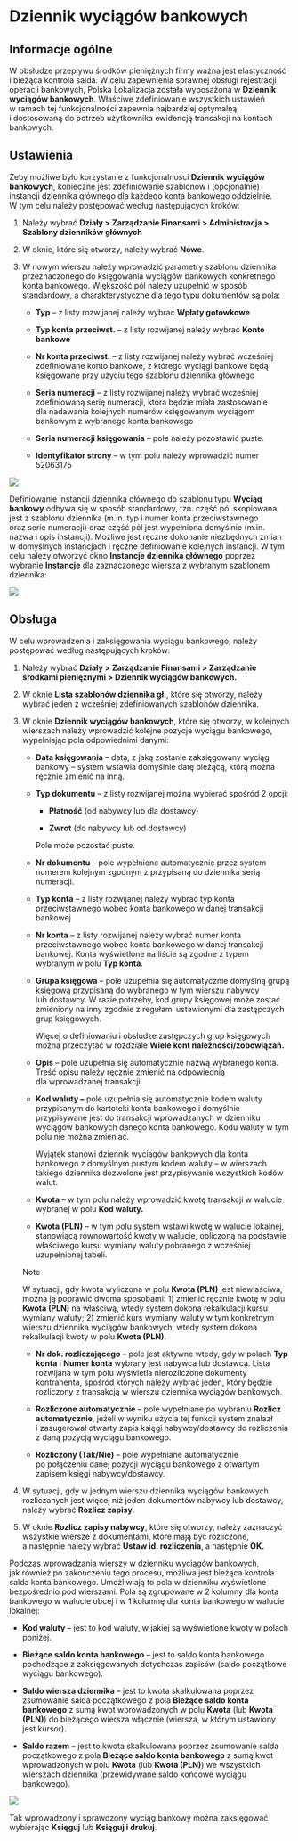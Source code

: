 # Dziennik wyciągów bankowych 

## Informacje ogólne

W obsłudze przepływu środków pieniężnych firmy ważna jest elastyczność
i bieżąca kontrola salda. W celu zapewnienia sprawnej obsługi
rejestracji operacji bankowych, Polska Lokalizacja została wyposażona
w **Dziennik wyciągów bankowych**. Właściwe zdefiniowanie wszystkich
ustawień w ramach tej funkcjonalności zapewnia najbardziej optymalną
i dostosowaną do potrzeb użytkownika ewidencję transakcji na kontach
bankowych.

## Ustawienia

Żeby możliwe było korzystanie z funkcjonalności **Dziennik wyciągów
bankowych**, konieczne jest zdefiniowanie szablonów i (opcjonalnie)
instancji dziennika głównego dla każdego konta bankowego oddzielnie.
W tym celu należy postępować według następujących kroków:

1.  Należy wybrać **Działy \> Zarządzanie Finansami \> Administracja \>
    Szablony dzienników głównych**

2.  W oknie, które się otworzy, należy wybrać **Nowe**.

3.  W nowym wierszu należy wprowadzić parametry szablonu dziennika
    przeznaczonego do księgowania wyciągów bankowych konkretnego konta
    bankowego. Większość pól należy uzupełnić w sposób standardowy,
    a charakterystyczne dla tego typu dokumentów są pola:

    -   **Typ** – z listy rozwijanej należy wybrać **Wpłaty gotówkowe**
    
    -   **Typ konta przeciwst.** – z listy rozwijanej należy wybrać **Konto
         bankowe**
    
    -   **Nr konta przeciwst.** – z listy rozwijanej należy wybrać
         wcześniej zdefiniowane konto bankowe, z którego wyciągi bankowe
         będą księgowane przy użyciu tego szablonu dziennika głównego
    
    -   **Seria numeracji** – z listy rozwijanej należy wybrać wcześniej
         zdefiniowaną serię numeracji, która będzie miała zastosowanie
         dla nadawania kolejnych numerów księgowanym wyciągom bankowym
         z wybranego konta bankowego
    
    -   **Seria numeracji księgowania** – pole należy pozostawić puste.
    
    -   **Identyfikator strony** – w tym polu należy wprowadzić numer
         52063175

  ![](media/image251.png)

Definiowanie instancji dziennika głównego do szablonu typu **Wyciąg
bankowy** odbywa się w sposób standardowy, tzn. część pól skopiowana
jest z szablonu dziennika (m.in. typ i numer konta przeciwstawnego
oraz serie numeracji) oraz część pól jest wypełniona domyślnie (m.in.
nazwa i opis instancji). Możliwe jest ręczne dokonanie niezbędnych zmian
w domyślnych instancjach i ręczne definiowanie kolejnych instancji.
W tym celu należy otworzyć okno **Instancje dziennika głównego** poprzez
wybranie **Instancje** dla zaznaczonego wiersza z wybranym szablonem
dziennika:

  ![](media/image252.png)

## Obsługa

W celu wprowadzenia i zaksięgowania wyciągu bankowego, należy postępować według następujących kroków:

1.  Należy wybrać **Działy \> Zarządzanie Finansami \> Zarządzanie
    środkami pieniężnymi \> Dziennik wyciągów bankowych.**

2.  W oknie **Lista szablonów dziennika gł.**, które się otworzy, należy
    wybrać jeden z wcześniej zdefiniowanych szablonów dziennika.

3.  W oknie **Dziennik wyciągów bankowych**, które się otworzy,
    w kolejnych wierszach należy wprowadzić kolejne pozycje wyciągu
    bankowego, wypełniając pola odpowiednimi danymi:

    -   **Data księgowania** – data, z jaką zostanie zaksięgowany wyciąg
         bankowy – system wstawia domyślnie datę bieżącą, którą można
         ręcznie zmienić na inną.
    
    -   **Typ dokumentu** – z listy rozwijanej można wybierać spośród 2
         opcji:
    
        -   **Płatność** (od nabywcy lub dla dostawcy)
        
        -   **Zwrot** (do nabywcy lub od dostawcy)

        Pole może pozostać puste.

    -   **Nr dokumentu** – pole wypełnione automatycznie przez system
         numerem kolejnym zgodnym z przypisaną do dziennika serią
         numeracji.
    
    -   **Typ konta** – z listy rozwijanej należy wybrać typ konta
         przeciwstawnego wobec konta bankowego w danej transakcji bankowej
    
    -   **Nr konta** – z listy rozwijanej należy wybrać numer konta
         przeciwstawnego wobec konta bankowego w danej transakcji bankowej.
         Konta wyświetlone na liście są zgodne z typem wybranym w polu
         **Typ konta**.
    
    -   **Grupa księgowa** – pole uzupełnia się automatycznie domyślną
        grupą księgową przypisaną do wybranego w tym wierszu nabywcy
        lub dostawcy. W razie potrzeby, kod grupy księgowej może zostać
        zmieniony na inny zgodnie z regułami ustawionymi dla zastępczych
        grup księgowych.
    
        Więcej o definiowaniu i obsłudze zastępczych grup księgowych można
        przeczytać w rozdziale **Wiele kont należności/zobowiązań.**
    
    -   **Opis** – pole uzupełnia się automatycznie nazwą wybranego konta.
         Treść opisu należy ręcznie zmienić na odpowiednią dla wprowadzanej
         transakcji.
    
    -   **Kod waluty –** pole uzupełnia się automatycznie kodem waluty
        przypisanym do kartoteki konta bankowego i domyślnie przypisywane
        jest do transakcji wprowadzanych w dzienniku wyciągów bankowych
        danego konta bankowego. Kodu waluty w tym polu nie można zmieniać.
    
        Wyjątek stanowi dziennik wyciągów bankowych dla konta bankowego
        z domyślnym pustym kodem waluty – w wierszach takiego dziennika
        dozwolone jest przypisywanie wszystkich kodów walut.
    
    -   **Kwota** – w tym polu należy wprowadzić kwotę transakcji w walucie
         wybranej w polu **Kod waluty.**
    
    -   **Kwota (PLN)** – w tym polu system wstawi kwotę w walucie
         lokalnej, stanowiącą równowartość kwoty w walucie, obliczoną
         na podstawie właściwego kursu wymiany waluty pobranego z wcześniej
         uzupełnionej tabeli.

    >[!NOTE]
    >W sytuacji, gdy kwota wyliczona w polu **Kwota (PLN)** jest
     niewłaściwa, można ją poprawić dwoma sposobami: 1) zmienić ręcznie
     kwotę w polu **Kwota (PLN)** na właściwą, wtedy system dokona
     rekalkulacji kursu wymiany waluty; 2) zmienić kurs wymiany waluty
     w tym konkretnym wierszu dziennika wyciągów bankowych, wtedy system
     dokona rekalkulacji kwoty w polu **Kwota (PLN)**.

    -   **Nr dok. rozliczającego** – pole jest aktywne wtedy, gdy w polach
         **Typ konta** i **Numer konta** wybrany jest nabywca lub dostawca.
         Lista rozwijana w tym polu wyświetla nierozliczone dokumenty
         kontrahenta, spośród których należy wybrać jeden, który będzie
         rozliczony z transakcją w wierszu dziennika wyciągów bankowych.
    
    -   **Rozliczone automatycznie** – pole wypełniane po wybraniu
         **Rozlicz automatycznie**, jeżeli w wyniku użycia tej funkcji
         system znalazł i zasugerował otwarty zapis księgi nabywcy/dostawcy
         do rozliczenia z daną pozycją wyciągu bankowego.
    
    -   **Rozliczony (Tak/Nie)** – pole wypełniane automatycznie
         po połączeniu danej pozycji wyciągu bankowego z otwartym zapisem
         księgi nabywcy/dostawcy.

4.  W sytuacji, gdy w jednym wierszu dziennika wyciągów bankowych
    rozliczanych jest więcej niż jeden dokumentów nabywcy lub dostawcy,
    należy wybrać **Rozlicz zapisy**.

5.  W oknie **Rozlicz zapisy nabywcy**, które się otworzy, należy
    zaznaczyć wszystkie wiersze z dokumentami, które mają być
    rozliczone, a następnie należy wybrać **Ustaw id. rozliczenia**,
    a następnie **OK.**

Podczas wprowadzania wierszy w dzienniku wyciągów bankowych, jak również
po zakończeniu tego procesu, możliwa jest bieżąca kontrola salda konta
bankowego. Umożliwiają to pola w dzienniku wyświetlone bezpośrednio pod
wierszami. Pola są zgrupowane w 2 kolumny dla konta bankowego w walucie
obcej i w 1 kolumnę dla konta bankowego w walucie lokalnej:

-   **Kod waluty** – jest to kod waluty, w jakiej są wyświetlone kwoty
     w polach poniżej.

-   **Bieżące saldo konta bankowego** – jest to saldo konta bankowego
     pochodzące z zaksięgowanych dotychczas zapisów (saldo początkowe
     wyciągu bankowego).

-   **Saldo wiersza dziennika** – jest to kwota skalkulowana poprzez
     zsumowanie salda początkowego z pola **Bieżące saldo konta
     bankowego** z sumą kwot wprowadzonych w polu **Kwota** (lub
     **Kwota (PLN)**) do bieżącego wiersza włącznie (wiersza, w którym
     ustawiony jest kursor).

-   **Saldo razem** – jest to kwota skalkulowana poprzez zsumowanie
     salda początkowego z pola **Bieżące saldo konta bankowego** z sumą
     kwot wprowadzonych w polu **Kwota** (lub **Kwota (PLN)**)
     we wszystkich wierszach dziennika (przewidywane saldo końcowe
     wyciągu bankowego).

  ![](media/image253.png)

Tak wprowadzony i sprawdzony wyciąg bankowy można zaksięgować wybierając
**Księguj** lub **Księguj i drukuj**.